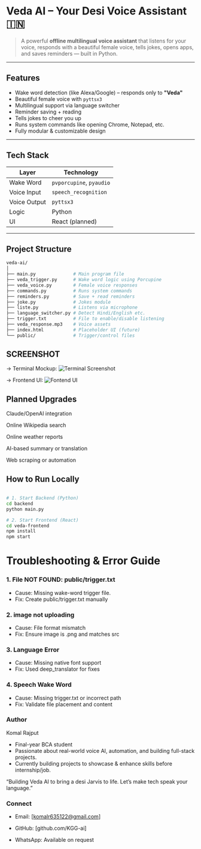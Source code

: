 # Veda AI – Your Desi Voice Assistant 🇮🇳

> A powerful **offline multilingual voice assistant** that listens for your voice, responds with a beautiful female voice, tells jokes, opens apps, and saves reminders — built in Python.

---

## Features

- Wake word detection (like Alexa/Google) – responds only to **"Veda"**
- Beautiful female voice with `pyttsx3`
- Multilingual support via language switcher
- Reminder saving + reading
- Tells jokes to cheer you up
- Runs system commands like opening Chrome, Notepad, etc.
- Fully modular & customizable design

---

## Tech Stack

| Layer        | Technology                 |
|--------------|-----------------------------|
| Wake Word    | `pvporcupine`, `pyaudio`    |
| Voice Input  | `speech_recognition`        |
| Voice Output | `pyttsx3`                   |
| Logic        | Python                      |
| UI           | React (planned)             |

---

## Project Structure

```bash
veda-ai/
│
├── main.py              # Main program file
├── veda_trigger.py      # Wake word logic using Porcupine
├── veda_voice.py        # Female voice responses
├── commands.py          # Runs system commands
├── reminders.py         # Save + read reminders
├── joke.py              # Jokes module
├── liste.py             # Listens via microphone
├── language_switcher.py # Detect Hindi/English etc.
├── trigger.txt          # File to enable/disable listening
├── veda_response.mp3    # Voice assets
├── index.html           # Placeholder UI (future)
└── public/              # Trigger/control files
```

## SCREENSHOT 
-> Terminal Mockup:
![Terminal Screenshot](https://github.com/user-attachments/assets/ed4f87b1-2bb0-4ae8-8e28-404e0349d05a)

-> Frontend UI:
![Fontend UI](https://github.com/user-attachments/assets/73655096-f22d-4ea0-a772-062dbc154a6f)


 ## Planned Upgrades

Claude/OpenAI integration 

Online Wikipedia search

Online weather reports

AI-based summary or translation

Web scraping or automation

## How to Run Locally

```bash

# 1. Start Backend (Python)
cd backend
python main.py

# 2. Start Frontend (React)
cd veda-frontend
npm install
npm start

```
# Troubleshooting & Error Guide

### 1. File NOT FOUND: public/trigger.txt
 - Cause: Missing wake-word trigger file.
 - Fix: Create public/trigger.txt manually

### 2. image not uploading 
 - Cause: File format mismatch
 - Fix: Ensure image is .png and matches src

### 3. Language Error 
 - Cause: Missing native font support
 - Fix: Used deep_translator for fixes
### 4. Speech Wake Word
 - Cause: Missing trigger.txt or incorrect path
 - Fix: Validate file placement and content
 
### Author 
Komal Rajput 
- Final-year BCA student
- Passionate about real-world voice AI, automation, and building full-stack projects.
- Currently building projects to showcase & enhance skills before internship/job.

 “Building Veda AI to bring a desi Jarvis to life. Let’s make tech speak your language.”
 
### Connect
 
- Email: [komalr635122@gmail.com]

- GitHub: [github.com/KGG-ai]

- WhatsApp: Available on request




